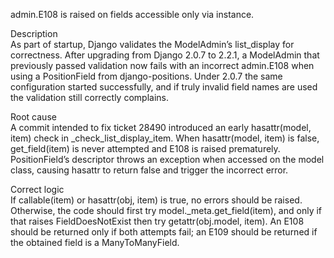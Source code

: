 admin.E108 is raised on fields accessible only via instance.

Description  
As part of startup, Django validates the ModelAdmin’s list_display for correctness. After upgrading from Django 2.0.7 to 2.2.1, a ModelAdmin that previously passed validation now fails with an incorrect admin.E108 when using a PositionField from django-positions. Under 2.0.7 the same configuration started successfully, and if truly invalid field names are used the validation still correctly complains.

Root cause  
A commit intended to fix ticket 28490 introduced an early hasattr(model, item) check in _check_list_display_item. When hasattr(model, item) is false, get_field(item) is never attempted and E108 is raised prematurely. PositionField’s descriptor throws an exception when accessed on the model class, causing hasattr to return false and trigger the incorrect error.

Correct logic  
If callable(item) or hasattr(obj, item) is true, no errors should be raised. Otherwise, the code should first try model._meta.get_field(item), and only if that raises FieldDoesNotExist then try getattr(obj.model, item). An E108 should be returned only if both attempts fail; an E109 should be returned if the obtained field is a ManyToManyField.